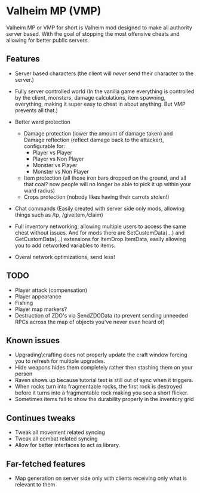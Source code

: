 ﻿# Valheim MP (VMP)

Valheim MP or VMP for short is Valheim mod designed to make all authority server based. With the goal of stopping the most offensive cheats and allowing for better public servers.

## Features

- Server based characters (the client will *never* send their character to the server.)

- Fully server controlled world (In the vanilla game everything is controlled by the client, monsters, damage calculations, item spawning, everything, making it super easy to cheat in about anything. But VMP prevents all that.)

- Better ward protection
  - Damage protection (lower the amount of damage taken) and Damage reflection (reflect damage back to the attacker), configurable for:
    - Player vs Player
    - Player vs Non Player
    - Monster vs Player
    - Monster vs Non Player
  - Item protection (all those iron bars dropped on the ground, and all that coal? now people will no longer be able to pick it up within your ward radius)
  - Crops protection (nobody likes having their carrots stolen!)

- Chat commands (Easily created with server side only mods, allowing things such as \/tp, \/giveitem,\/claim)

- Full inventory networking; allowing multiple users to access the same chest without issues. And for mods there are SetCustomData(...) and GetCustomData(...)  extensions for ItemDrop.ItemData, easily allowing you to add networked variables to items.

- Overal network optimizations, send less!

## TODO

- Player attack (compensation)
- Player appearance
- Fishing
- Player map markers?
- Destruction of ZDO's via SendZDOData (to prevent sending unneeded RPCs across the map of objects you've never even heard of)


## Known issues 

- Upgrading\crafting does not properly update the craft window forcing you to refresh for multiple upgrades.
- Hide weapons hides them completely rather then stashing them on your person
- Raven shows up because tutorial text is still out of sync when it triggers.
- When rocks turn into fragmentable rocks, the first rock is destroyed before it turns into a fragmentable rock making you see a short flicker.
- Sometimes items fail to show the durability properly in the inventory grid


## Continues tweaks

- Tweak all movement related syncing
- Tweak all combat related syncing
- Allow for better interfaces to act as library.


## Far-fetched features

- Map generation on server side only with clients receiving only what is relevant to them
